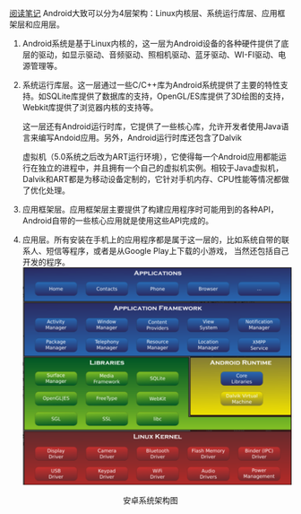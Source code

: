 [阅读笔记](./阅读笔记.md)
Android大致可以分为4层架构：Linux内核层、系统运行库层、应用框架层和应用层。

1. Android系统是基于Linux内核的，这一层为Android设备的各种硬件提供了底层的驱动，如显示驱动、音频驱动、照相机驱动、蓝牙驱动、WI-FI驱动、电源管理等。

2. 系统运行库层。这一层通过一些C/C++库为Android系统提供了主要的特性支持。如SQLite库提供了数据库的支持，OpenGL/ES库提供了3D绘图的支持，Webkit库提供了浏览器内核的支持等。

   这一层还有Android运行时库，它提供了一些核心库，允许开发者使用Java语言来编写Andoid应用。另外，Android运行时库还包含了Dalvik

   虚拟机（5.0系统之后改为ART运行环境），它使得每一个Android应用都能运行在独立的进程中，并且拥有一个自己的虚拟机实例。相较于Java虚拟机，Dalvik和ART都是为移动设备定制的，它针对手机内存、CPU性能等情况都做了优化处理。

3. 应用框架层。应用框架层主要提供了构建应用程序时可能用到的各种API，Android自带的一些核心应用就是使用这些API完成的。

4. 应用层。所有安装在手机上的应用程序都是属于这一层的，比如系统自带的联系人、短信等程序，或者是从Google Play上下载的小游戏， 当然还包括自己开发的程序。
   ![image-20231113104909168](./Image/image-20231113104909168.png)
<center>安卓系统架构图</center>

